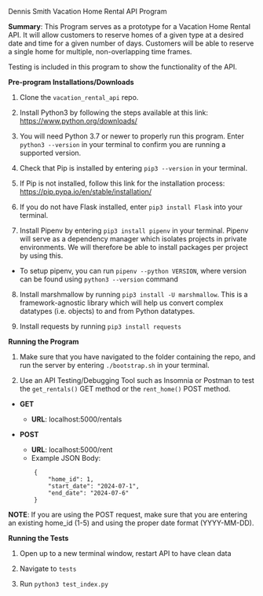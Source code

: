 Dennis Smith
Vacation Home Rental API Program

**Summary**:
This Program serves as a prototype for a Vacation Home Rental API. It will allow customers to reserve homes of a given type at a desired date and time for a given number of days. Customers will be able to reserve a single home for multiple, non-overlapping time frames.

Testing is included in this program to show the functionality of the API.


**Pre-program Installations/Downloads**

1. Clone the `vacation_rental_api` repo.

2. Install Python3 by following the steps available at this link: https://www.python.org/downloads/

3. You will need Python 3.7 or newer to properly run this program. Enter `python3 --version` in your terminal to confirm you are running a supported version. 

4. Check that Pip is installed by entering `pip3 --version` in your terminal.

5. If Pip is not installed, follow this link for the installation process: https://pip.pypa.io/en/stable/installation/

6. If you do not have Flask installed, enter `pip3 install Flask` into your terminal.

7. Install Pipenv by entering `pip3 install pipenv` in your terminal. Pipenv will serve as a dependency manager which isolates projects in private environments. We will therefore be able to install packages per project by using this.

- To setup pipenv, you can run `pipenv --python VERSION`, where version can be found using `python3 --version` command

8. Install marshmallow by running `pip3 install -U marshmallow`. This is a framework-agnostic library which will help us convert complex datatypes (i.e. objects) to and from Python datatypes.

9. Install requests by running `pip3 install requests`

**Running the Program**

1. Make sure that you have navigated to the folder containing the repo, and run the server by entering `./bootstrap.sh` in your terminal.

2. Use an API Testing/Debugging Tool such as Insomnia or Postman to test the `get_rentals()` GET method or the `rent_home()` POST method. 

- **GET**
	- **URL**: localhost:5000/rentals

- **POST** 
	- **URL**: localhost:5000/rent
	- Example JSON Body:
	```
		{ 
			"home_id": 1, 
			"start_date": "2024-07-1",
			"end_date": "2024-07-6" 
		}
	```


**NOTE**: If you are using the POST request, make sure that you are entering an existing home_id (1-5) and using the proper date format (YYYY-MM-DD).

**Running the Tests**

1. Open up to a new terminal window, restart API to have clean data

2. Navigate to `tests`

3. Run `python3 test_index.py`
